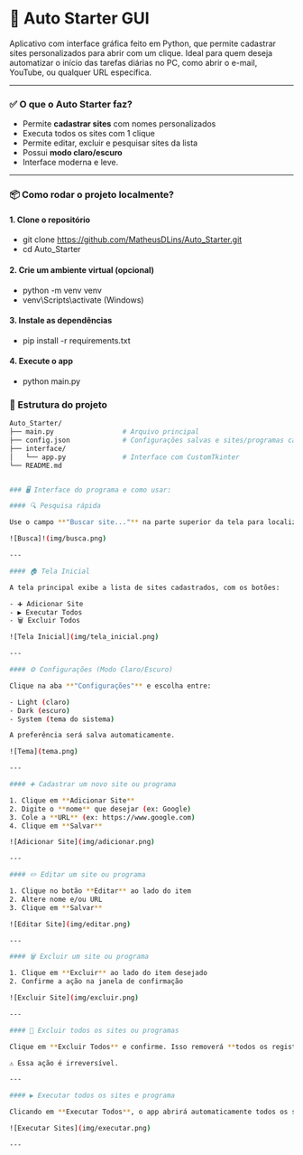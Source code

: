 # 🚀 Auto Starter GUI

Aplicativo com interface gráfica feito em Python, que permite cadastrar sites personalizados para abrir com um clique. Ideal para quem deseja automatizar o início das tarefas diárias no PC, como abrir o e-mail, YouTube, ou qualquer URL específica.

---

### ✅ O que o Auto Starter faz?

- Permite **cadastrar sites** com nomes personalizados
- Executa todos os sites com 1 clique
- Permite editar, excluir e pesquisar sites da lista
- Possui **modo claro/escuro**
- Interface moderna e leve.

---

### 📦 Como rodar o projeto localmente?

#### 1. Clone o repositório

- git clone https://github.com/MatheusDLins/Auto_Starter.git
- cd Auto_Starter

#### 2. Crie um ambiente virtual (opcional)

- python -m venv venv
- venv\\Scripts\\activate    (Windows)


#### 3. Instale as dependências

- pip install -r requirements.txt


#### 4. Execute o app

- python main.py


### 📁 Estrutura do projeto

```bash
Auto_Starter/
├── main.py                 # Arquivo principal
├── config.json             # Configurações salvas e sites/programas cadastrados (gerado em tempo de execução)
├── interface/
│   └── app.py              # Interface com CustomTkinter
└── README.md


### 🖥️ Interface do programa e como usar:

#### 🔍 Pesquisa rápida

Use o campo **"Buscar site..."** na parte superior da tela para localizar rapidamente sites e aplicações pelo nome.

![Busca]!(img/busca.png)

---

#### 🏠 Tela Inicial

A tela principal exibe a lista de sites cadastrados, com os botões:

- ➕ Adicionar Site
- ▶️ Executar Todos
- 🗑️ Excluir Todos

![Tela Inicial](img/tela_inicial.png)

---

#### ⚙️ Configurações (Modo Claro/Escuro)

Clique na aba **"Configurações"** e escolha entre:

- Light (claro)
- Dark (escuro)
- System (tema do sistema)

A preferência será salva automaticamente.

![Tema](tema.png)

---

#### ➕ Cadastrar um novo site ou programa

1. Clique em **Adicionar Site**
2. Digite o **nome** que desejar (ex: Google)
3. Cole a **URL** (ex: https://www.google.com)
4. Clique em **Salvar**

![Adicionar Site](img/adicionar.png)

---

#### ✏️ Editar um site ou programa

1. Clique no botão **Editar** ao lado do item
2. Altere nome e/ou URL
3. Clique em **Salvar**

![Editar Site](img/editar.png)

---

#### 🗑️ Excluir um site ou programa

1. Clique em **Excluir** ao lado do item desejado
2. Confirme a ação na janela de confirmação

![Excluir Site](img/excluir.png)

---

#### 🚫 Excluir todos os sites ou programas

Clique em **Excluir Todos** e confirme. Isso removerá **todos os registros** da lista.

⚠️ Essa ação é irreversível.

---

#### ▶️ Executar todos os sites e programa

Clicando em **Executar Todos**, o app abrirá automaticamente todos os sites cadastrados no seu navegador padrão.

![Executar Sites](img/executar.png)

---